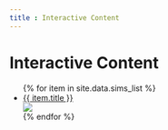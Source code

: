 ```yaml
---
title : Interactive Content
---
```

# Interactive Content

<ul>
   {% for item in site.data.sims_list %}
      <li><a href="{{ item.url }}">{{ item.title }}</a></li>
      <div style="width:150px;height:auto">
               <img src="{{item.frame}}">
      </div>
   {% endfor %}
</ul>

